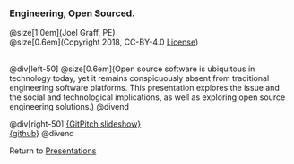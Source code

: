 ### Engineering, Open Sourced.
@size[1.0em](Joel Graff, PE)<br>
@size[0.6em](Copyright 2018, CC-BY-4.0 [License](https://github.com/joelgraff/presentations/license.md))

<br>
@div[left-50]
@size[0.6em](Open source software is ubiquitous in technology today, yet it remains conspicuously absent from traditional engineering software platforms.  This presentation explores the issue and the social and technological implications, as well as exploring open source engineering solutions.)
@divend

@div[right-50]
[{GitPitch slideshow}](https://gitpitch.com/joelgraff/presentations?p=engineering_opensourced/ispe_june_2018/#/)<br>
[{github}](https://github.com/joelgraff/presentations/tree/master/engineering_opensourced)
@divend

Return to [Presentations](https://gitpitch.com/joelgraff/presentations)